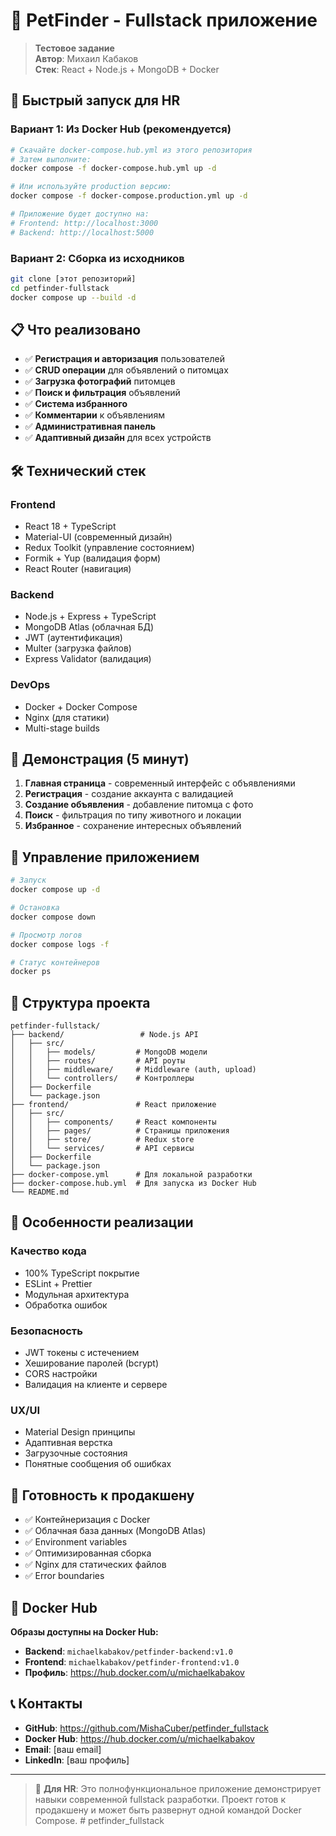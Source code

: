 # 🐾 PetFinder - Fullstack приложение

> **Тестовое задание**  
> **Автор**: Михаил Кабаков  
> **Стек**: React + Node.js + MongoDB + Docker

## 🚀 Быстрый запуск для HR

### Вариант 1: Из Docker Hub (рекомендуется)

```bash
# Скачайте docker-compose.hub.yml из этого репозитория
# Затем выполните:
docker compose -f docker-compose.hub.yml up -d

# Или используйте production версию:
docker compose -f docker-compose.production.yml up -d

# Приложение будет доступно на:
# Frontend: http://localhost:3000
# Backend: http://localhost:5000
```

### Вариант 2: Сборка из исходников

```bash
git clone [этот репозиторий]
cd petfinder-fullstack
docker compose up --build -d
```

## 📋 Что реализовано

- ✅ **Регистрация и авторизация** пользователей
- ✅ **CRUD операции** для объявлений о питомцах
- ✅ **Загрузка фотографий** питомцев
- ✅ **Поиск и фильтрация** объявлений
- ✅ **Система избранного**
- ✅ **Комментарии** к объявлениям
- ✅ **Административная панель**
- ✅ **Адаптивный дизайн** для всех устройств

## 🛠️ Технический стек

### Frontend

- React 18 + TypeScript
- Material-UI (современный дизайн)
- Redux Toolkit (управление состоянием)
- Formik + Yup (валидация форм)
- React Router (навигация)

### Backend

- Node.js + Express + TypeScript
- MongoDB Atlas (облачная БД)
- JWT (аутентификация)
- Multer (загрузка файлов)
- Express Validator (валидация)

### DevOps

- Docker + Docker Compose
- Nginx (для статики)
- Multi-stage builds

## 🎯 Демонстрация (5 минут)

1. **Главная страница** - современный интерфейс с объявлениями
2. **Регистрация** - создание аккаунта с валидацией
3. **Создание объявления** - добавление питомца с фото
4. **Поиск** - фильтрация по типу животного и локации
5. **Избранное** - сохранение интересных объявлений

## 🔧 Управление приложением

```bash
# Запуск
docker compose up -d

# Остановка
docker compose down

# Просмотр логов
docker compose logs -f

# Статус контейнеров
docker ps
```

## 📁 Структура проекта

```
petfinder-fullstack/
├── backend/                 # Node.js API
│   ├── src/
│   │   ├── models/         # MongoDB модели
│   │   ├── routes/         # API роуты
│   │   ├── middleware/     # Middleware (auth, upload)
│   │   └── controllers/    # Контроллеры
│   ├── Dockerfile
│   └── package.json
├── frontend/               # React приложение
│   ├── src/
│   │   ├── components/     # React компоненты
│   │   ├── pages/          # Страницы приложения
│   │   ├── store/          # Redux store
│   │   └── services/       # API сервисы
│   ├── Dockerfile
│   └── package.json
├── docker-compose.yml      # Для локальной разработки
├── docker-compose.hub.yml  # Для запуска из Docker Hub
└── README.md
```

## 🌟 Особенности реализации

### Качество кода

- 100% TypeScript покрытие
- ESLint + Prettier
- Модульная архитектура
- Обработка ошибок

### Безопасность

- JWT токены с истечением
- Хеширование паролей (bcrypt)
- CORS настройки
- Валидация на клиенте и сервере

### UX/UI

- Material Design принципы
- Адаптивная верстка
- Загрузочные состояния
- Понятные сообщения об ошибках

## 🚀 Готовность к продакшену

- ✅ Контейнеризация с Docker
- ✅ Облачная база данных (MongoDB Atlas)
- ✅ Environment variables
- ✅ Оптимизированная сборка
- ✅ Nginx для статических файлов
- ✅ Error boundaries

## 🐳 Docker Hub

**Образы доступны на Docker Hub:**

- **Backend**: `michaelkabakov/petfinder-backend:v1.0`
- **Frontend**: `michaelkabakov/petfinder-frontend:v1.0`
- **Профиль**: https://hub.docker.com/u/michaelkabakov

## 📞 Контакты

- **GitHub**: https://github.com/MishaCuber/petfinder_fullstack
- **Docker Hub**: https://hub.docker.com/u/michaelkabakov
- **Email**: [ваш email]
- **LinkedIn**: [ваш профиль]

---

> 💼 **Для HR**: Это полнофункциональное приложение демонстрирует навыки современной fullstack разработки. Проект готов к продакшену и может быть развернут одной командой Docker Compose.
> #   p e t f i n d e r _ f u l l s t a c k 
>  
>  
